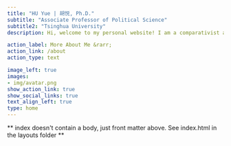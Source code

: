 ```yaml
---
title: "HU Yue | 胡悦, Ph.D."
subtitle: "Associate Professor of Political Science"
subtitle2: "Tsinghua University"
description: Hi, welcome to my personal website! I am a comparativist and methodologist in political science. My research interests include political psychology, political linguistics, socioeconomic inequality and public opinion, and identity in urban politics. Currently I am a faculty member of the [Department of Political Science](https://www.dps.tsinghua.edu.cn/index.htm) at Tsinghua University.

action_label: More About Me &rarr;
action_link: /about
action_type: text

image_left: true
images:
- img/avatar.png
show_action_link: true
show_social_links: true
text_align_left: true
type: home
---
```


** index doesn't contain a body, just front matter above.
See index.html in the layouts folder **

